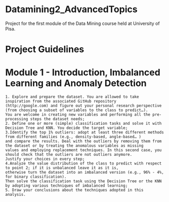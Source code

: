 # Datamining2_AdvancedTopics
Project for the first module of the Data Mining course held at University of Pisa.

# Project Guidelines
# Module 1 - Introduction, Imbalanced Learning and Anomaly Detection
    1. Explore and prepare the dataset. You are allowed to take inspiration from the associated GitHub repository 
    (http://google.com) and figure out your personal research perspective   
    (from choosing a subset of variables to the class to predict…). 
    You are welcome in creating new variables and performing all the pre-processing steps the dataset needs;
    2. Define one or more (simple) classification tasks and solve it with Decision Tree and KNN. You decide the target variable;
    3.Identify the top 1% outliers: adopt at least three different methods from different families (e.g., density-based, angle-based… ) 
    and compare the results. Deal with the outliers by removing them from the dataset or by treating the anomalous variables as missing 
    values and employing replacement techniques. In this second case, you should check that the outliers are not outliers anymore. 
    Justify your choices in every step;
    4.Analyze the value distribution of the class to predict with respect to point 2; if it is unbalanced leave it as it is, 
    otherwise turn the dataset into an imbalanced version (e.g., 96% - 4%, for binary classification). 
    Then solve the classification task using the Decision Tree or the KNN by adopting various techniques of imbalanced learning;
    5. Draw your conclusions about the techniques adopted in this analysis.
